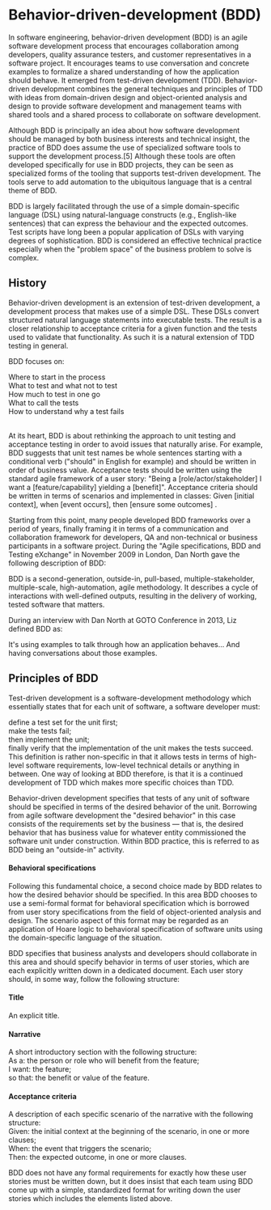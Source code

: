 # Behavior-driven-development (BDD)

In software engineering, behavior-driven development (BDD) is an agile software development process that encourages collaboration among developers, quality assurance testers, and customer representatives in a software project. It encourages teams to use conversation and concrete examples to formalize a shared understanding of how the application should behave. It emerged from test-driven development (TDD). Behavior-driven development combines the general techniques and principles of TDD with ideas from domain-driven design and object-oriented analysis and design to provide software development and management teams with shared tools and a shared process to collaborate on software development.

Although BDD is principally an idea about how software development should be managed by both business interests and technical insight, the practice of BDD does assume the use of specialized software tools to support the development process.[5] Although these tools are often developed specifically for use in BDD projects, they can be seen as specialized forms of the tooling that supports test-driven development. The tools serve to add automation to the ubiquitous language that is a central theme of BDD.

BDD is largely facilitated through the use of a simple domain-specific language (DSL) using natural-language constructs (e.g., English-like sentences) that can express the behaviour and the expected outcomes. Test scripts have long been a popular application of DSLs with varying degrees of sophistication. BDD is considered an effective technical practice especially when the "problem space" of the business problem to solve is complex.

## History
Behavior-driven development is an extension of test-driven development, a development process that makes use of a simple DSL. These DSLs convert structured natural language statements into executable tests. The result is a closer relationship to acceptance criteria for a given function and the tests used to validate that functionality. As such it is a natural extension of TDD testing in general.

BDD focuses on:<br>

Where to start in the process<br>
What to test and what not to test<br>
How much to test in one go<br>
What to call the tests<br>
How to understand why a test fails<br>
<br>

At its heart, BDD is about rethinking the approach to unit testing and acceptance testing in order to avoid issues that naturally arise. For example, BDD suggests that unit test names be whole sentences starting with a conditional verb ("should" in English for example) and should be written in order of business value. Acceptance tests should be written using the standard agile framework of a user story: "Being a [role/actor/stakeholder] I want a [feature/capability] yielding a [benefit]". Acceptance criteria should be written in terms of scenarios and implemented in classes: Given [initial context], when [event occurs], then [ensure some outcomes] .

Starting from this point, many people developed BDD frameworks over a period of years, finally framing it in terms of a communication and collaboration framework for developers, QA and non-technical or business participants in a software project. During the "Agile specifications, BDD and Testing eXchange" in November 2009 in London, Dan North gave the following description of BDD:

BDD is a second-generation, outside-in, pull-based, multiple-stakeholder, multiple-scale, high-automation, agile methodology. It describes a cycle of interactions with well-defined outputs, resulting in the delivery of working, tested software that matters.

During an interview with Dan North at GOTO Conference in 2013, Liz defined BDD as:

It's using examples to talk through how an application behaves... And having conversations about those examples.

## Principles of BDD
Test-driven development is a software-development methodology which essentially states that for each unit of software, a software developer must:

define a test set for the unit first;<br>
make the tests fail;<br>
then implement the unit;<br>
finally verify that the implementation of the unit makes the tests succeed.<br>
This definition is rather non-specific in that it allows tests in terms of high-level software requirements, low-level technical details or anything in between. One way of looking at BDD therefore, is that it is a continued development of TDD which makes more specific choices than TDD.

Behavior-driven development specifies that tests of any unit of software should be specified in terms of the desired behavior of the unit. Borrowing from agile software development the "desired behavior" in this case consists of the requirements set by the business — that is, the desired behavior that has business value for whatever entity commissioned the software unit under construction. Within BDD practice, this is referred to as BDD being an "outside-in" activity.

#### Behavioral specifications
Following this fundamental choice, a second choice made by BDD relates to how the desired behavior should be specified. In this area BDD chooses to use a semi-formal format for behavioral specification which is borrowed from user story specifications from the field of object-oriented analysis and design. The scenario aspect of this format may be regarded as an application of Hoare logic to behavioral specification of software units using the domain-specific language of the situation.

BDD specifies that business analysts and developers should collaborate in this area and should specify behavior in terms of user stories, which are each explicitly written down in a dedicated document. Each user story should, in some way, follow the following structure: 

#### Title 
An explicit title.<br>

#### Narrative
A short introductory section with the following structure:<br>
As a: the person or role who will benefit from the feature;<br>
I want: the feature;<br>
so that: the benefit or value of the feature.<br>

#### Acceptance criteria
A description of each specific scenario of the narrative with the following structure:<br>
Given: the initial context at the beginning of the scenario, in one or more clauses;<br>
When: the event that triggers the scenario;<br>
Then: the expected outcome, in one or more clauses.<br>

BDD does not have any formal requirements for exactly how these user stories must be written down, but it does insist that each team using BDD come up with a simple, standardized format for writing down the user stories which includes the elements listed above.

